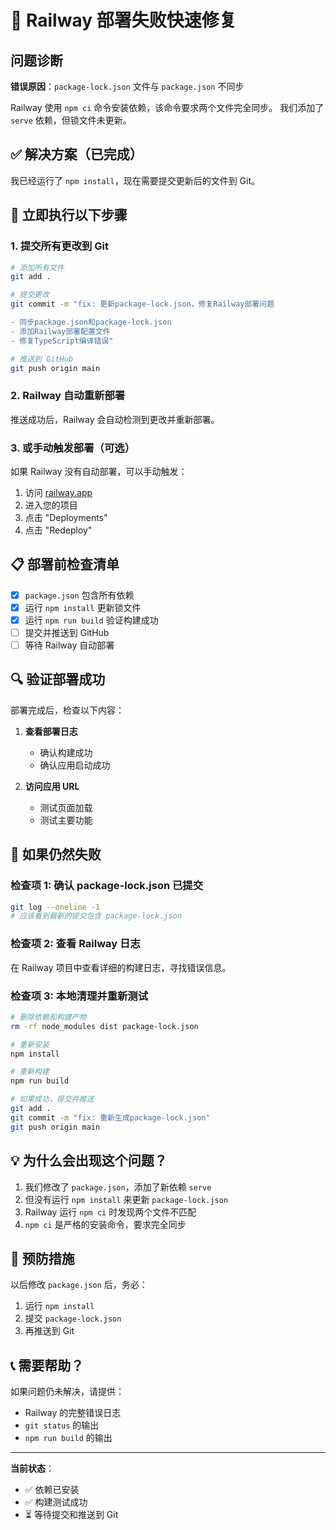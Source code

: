 # 🔧 Railway 部署失败快速修复

## 问题诊断

**错误原因**：`package-lock.json` 文件与 `package.json` 不同步

Railway 使用 `npm ci` 命令安装依赖，该命令要求两个文件完全同步。
我们添加了 `serve` 依赖，但锁文件未更新。

## ✅ 解决方案（已完成）

我已经运行了 `npm install`，现在需要提交更新后的文件到 Git。

## 📝 立即执行以下步骤

### 1. 提交所有更改到 Git

```bash
# 添加所有文件
git add .

# 提交更改
git commit -m "fix: 更新package-lock.json，修复Railway部署问题

- 同步package.json和package-lock.json
- 添加Railway部署配置文件
- 修复TypeScript编译错误"

# 推送到 GitHub
git push origin main
```

### 2. Railway 自动重新部署

推送成功后，Railway 会自动检测到更改并重新部署。

### 3. 或手动触发部署（可选）

如果 Railway 没有自动部署，可以手动触发：

1. 访问 [railway.app](https://railway.app)
2. 进入您的项目
3. 点击 "Deployments"
4. 点击 "Redeploy"

## 📋 部署前检查清单

- [x] `package.json` 包含所有依赖
- [x] 运行 `npm install` 更新锁文件
- [x] 运行 `npm run build` 验证构建成功
- [ ] 提交并推送到 GitHub
- [ ] 等待 Railway 自动部署

## 🔍 验证部署成功

部署完成后，检查以下内容：

1. **查看部署日志**
   - 确认构建成功
   - 确认应用启动成功

2. **访问应用 URL**
   - 测试页面加载
   - 测试主要功能

## 🐛 如果仍然失败

### 检查项 1: 确认 package-lock.json 已提交

```bash
git log --oneline -1
# 应该看到最新的提交包含 package-lock.json
```

### 检查项 2: 查看 Railway 日志

在 Railway 项目中查看详细的构建日志，寻找错误信息。

### 检查项 3: 本地清理并重新测试

```bash
# 删除依赖和构建产物
rm -rf node_modules dist package-lock.json

# 重新安装
npm install

# 重新构建
npm run build

# 如果成功，提交并推送
git add .
git commit -m "fix: 重新生成package-lock.json"
git push origin main
```

## 💡 为什么会出现这个问题？

1. 我们修改了 `package.json`，添加了新依赖 `serve`
2. 但没有运行 `npm install` 来更新 `package-lock.json`
3. Railway 运行 `npm ci` 时发现两个文件不匹配
4. `npm ci` 是严格的安装命令，要求完全同步

## 🎯 预防措施

以后修改 `package.json` 后，务必：

1. 运行 `npm install`
2. 提交 `package-lock.json`
3. 再推送到 Git

## 📞 需要帮助？

如果问题仍未解决，请提供：
- Railway 的完整错误日志
- `git status` 的输出
- `npm run build` 的输出

---

**当前状态**：
- ✅ 依赖已安装
- ✅ 构建测试成功
- ⏳ 等待提交和推送到 Git

